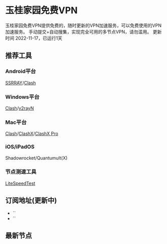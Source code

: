 # 玉桂家园免费VPN
玉桂家园免费VPN提供免费的，随时更新的VPN加速服务，可以免费使用的VPN加速服务。
手动提交+自动搜集，实现完全可用的多节点VPN，请勿滥用。
更新时间 2022-11-17，已运行1天

## 推荐工具
### Android平台
[SSRRAY](https://github.com/xxf098/shadowsocksr-v2ray-trojan-android/releases)/[Clash](https://github.com/Kr328/ClashForAndroid/releases)

### Windows平台
[Clash](https://github.com/ender-zhao/Clash-for-Windows_Chinese/releases)/[v2rayN](https://github.com/2dust/v2rayN/releases)

### Mac平台
[Clash](https://github.com/Fndroid/clash_for_windows_pkg/releases)/[ClashX](https://github.com/yichengchen/clashX/releases)/[ClashX Pro](https://install.appcenter.ms/users/clashx/apps/clashx-pro/distribution_groups/public)

### iOS/iPadOS
Shadowrocket/Quantumult(X)

### 节点测速工具
[LiteSpeedTest](https://github.com/xxf098/LiteSpeedTest/releases)

## 订阅地址(更新中)
- ``  
- ``

## 最新节点
```

```
